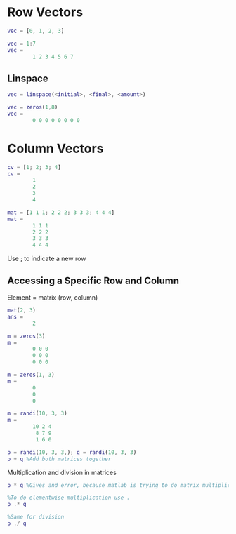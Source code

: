 # Row Vectors

```matlab
vec = [0, 1, 2, 3]
```

```matlab
vec = 1:7
vec =
        1 2 3 4 5 6 7
```

## Linspace

```matlab
vec = linspace(<initial>, <final>, <amount>)
```

```matlab
vec = zeros(1,8)
vec =
        0 0 0 0 0 0 0 0
```

# Column Vectors

```matlab
cv = [1; 2; 3; 4]
cv =
        1
        2
        3
        4
```

```matlab
mat = [1 1 1; 2 2 2; 3 3 3; 4 4 4]
mat =
        1 1 1
        2 2 2
        3 3 3
        4 4 4
```

Use ; to indicate a new row

## Accessing a Specific Row and Column

Element = matrix (row, column)

```matlab
mat(2, 3)
ans =
        2
```

```matlab
m = zeros(3)
m =
        0 0 0
        0 0 0
        0 0 0

m = zeros(1, 3)
m =
        0
        0
        0
```

```matlab
m = randi(10, 3, 3)
m =
        10 2 4
         8 7 9
         1 6 0
```

```matlab
p = randi(10, 3, 3,); q = randi(10, 3, 3)
p + q %Add both matrices together
```

Multiplication and division in matrices

```matlab
p * q %Gives and error, because matlab is trying to do matrix multiplication

%To do elementwise multiplication use .
p .* q

%Same for division
p ./ q
```
